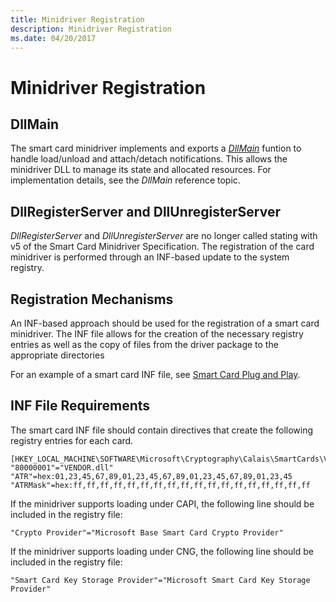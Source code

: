 ```yaml
---
title: Minidriver Registration
description: Minidriver Registration
ms.date: 04/20/2017
---
```


# Minidriver Registration


## <span id="DllMain"></span><span id="dllmain"></span><span id="DLLMAIN"></span>DllMain


The smart card minidriver implements and exports a [*DllMain*](/windows/desktop/Dlls/dllmain) funtion to handle load/unload and attach/detach notifications. This allows the minidriver DLL to manage its state and allocated resources. For implementation details, see the *DllMain* reference topic.

## <span id="DllRegisterServer_and_DllUnregisterServer"></span><span id="dllregisterserver_and_dllunregisterserver"></span><span id="DLLREGISTERSERVER_AND_DLLUNREGISTERSERVER"></span>DllRegisterServer and DllUnregisterServer


*DllRegisterServer* and *DllUnregisterServer* are no longer called stating with v5 of the Smart Card Minidriver Specification. The registration of the card minidriver is performed through an INF-based update to the system registry.

## <span id="_Registration_Mechanisms"></span><span id="_registration_mechanisms"></span><span id="_REGISTRATION_MECHANISMS"></span> Registration Mechanisms


An INF-based approach should be used for the registration of a smart card minidriver. The INF file allows for the creation of the necessary registry entries as well as the copy of files from the driver package to the appropriate directories

For an example of a smart card INF file, see [Smart Card Plug and Play](smart-card-plug-and-play.md).

## <span id="INF_File_Requirements"></span><span id="inf_file_requirements"></span><span id="INF_FILE_REQUIREMENTS"></span>INF File Requirements


The smart card INF file should contain directives that create the following registry entries for each card.

``` syntax
[HKEY_LOCAL_MACHINE\SOFTWARE\Microsoft\Cryptography\Calais\SmartCards\VENDORCARDNAME]
"80000001"="VENDOR.dll"
"ATR"=hex:01,23,45,67,89,01,23,45,67,89,01,23,45,67,89,01,23,45
"ATRMask"=hex:ff,ff,ff,ff,ff,ff,ff,ff,ff,ff,ff,ff,ff,ff,ff,ff,ff,ff
```

If the minidriver supports loading under CAPI, the following line should be included in the registry file:

``` syntax
"Crypto Provider"="Microsoft Base Smart Card Crypto Provider"
```

If the minidriver supports loading under CNG, the following line should be included in the registry file:

``` syntax
"Smart Card Key Storage Provider"="Microsoft Smart Card Key Storage Provider"
```

 

